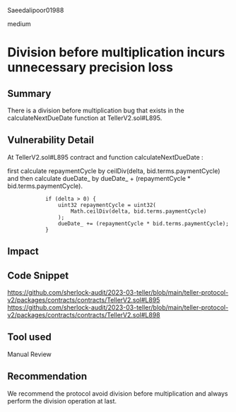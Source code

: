 Saeedalipoor01988

medium

# Division before multiplication incurs unnecessary precision loss

## Summary
There is a division before multiplication bug that exists in the calculateNextDueDate function at TellerV2.sol#L895.

## Vulnerability Detail
At TellerV2.sol#L895 contract and function calculateNextDueDate :

first calculate repaymentCycle by ceilDiv(delta, bid.terms.paymentCycle) and then calculate dueDate_ by dueDate_ + (repaymentCycle * bid.terms.paymentCycle).

```solidity
            if (delta > 0) {
                uint32 repaymentCycle = uint32(
                    Math.ceilDiv(delta, bid.terms.paymentCycle)
                );
                dueDate_ += (repaymentCycle * bid.terms.paymentCycle);
            }
```

## Impact

## Code Snippet
https://github.com/sherlock-audit/2023-03-teller/blob/main/teller-protocol-v2/packages/contracts/contracts/TellerV2.sol#L895
https://github.com/sherlock-audit/2023-03-teller/blob/main/teller-protocol-v2/packages/contracts/contracts/TellerV2.sol#L898

## Tool used
Manual Review

## Recommendation
We recommend the protocol avoid division before multiplication and always perform the division operation at last.